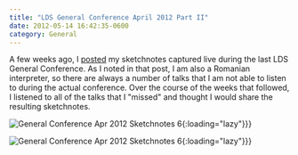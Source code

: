 ```yaml
---
title: "LDS General Conference April 2012 Part II"
date: 2012-05-14 16:42:35-0600
category: General
---
```


A few weeks ago, I <a title="LDS General Conference April 2012" href="https://www.bennorris.blog/2012/04/05/lds-general-conference.html">posted</a> my sketchnotes captured live during the last LDS General Conference. As I noted in that post, I am also a Romanian interpreter, so there are always a number of talks that I am not able to listen to during the actual conference. Over the course of the weeks that followed, I listened to all of the talks that I "missed" and thought I would share the resulting sketchnotes.

![General Conference Apr 2012 Sketchnotes 6](https://media.bennorris.org/images/gospelsketcher/uploads/2021/872745979a.png){:loading="lazy"}}}

![General Conference Apr 2012 Sketchnotes 6](https://media.bennorris.org/images/gospelsketcher/uploads/2021/79d0ed861c.png){:loading="lazy"}}}
